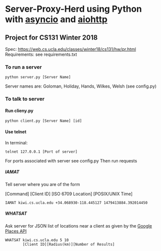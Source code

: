 # Server-Proxy-Herd using Python with [asyncio](https://docs.python.org/3/library/asyncio.html) and [aiohttp](https://aiohttp.readthedocs.io/en/stable/)
## Project for CS131 Winter 2018
Spec: https://web.cs.ucla.edu/classes/winter18/cs131/hw/pr.html
Requirements: see requirements.txt
### To run a server
```
python server.py [Server Name]
```
Server names are: Goloman, Holiday, Hands, Wilkes, Welsh (see config.py)
### To talk to server
#### Run clieny.py
```
python client.py [Server Name] [id]
```
#### Use telnet
In terminal:
```
telnet 127.0.0.1 [Port of server]
```
For ports associated with server see config.py
Then run requests
##### IAMAT
Tell server where you are of the form

\[Command] [Client ID]  [ISO 6709 Location] [POSIX/UNIX Time]
```
IAMAT kiwi.cs.ucla.edu +34.068930-118.445127 1479413884.392014450 
```
##### WHATSAT
Ask server for JSON list of locations near a client as given by the [Google Places API](https://developers.google.com/places/)
```
WHATSAT kiwi.cs.ucla.edu 5 10
        [Client ID][Radius(km)][Number of Results]
```
